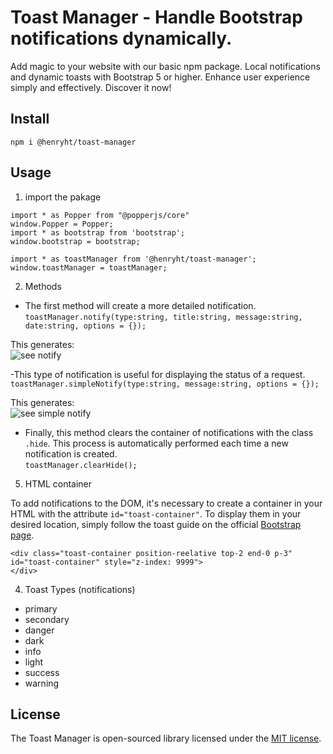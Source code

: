 # Toast Manager - Handle Bootstrap notifications dynamically.

Add magic to your website with our basic npm package. Local notifications and dynamic toasts with Bootstrap 5 or higher. Enhance user experience simply and effectively. Discover it now!

## Install

```
npm i @henryht/toast-manager
```

## Usage

1. import the pakage

```
import * as Popper from "@popperjs/core"
window.Popper = Popper;
import * as bootstrap from 'bootstrap';
window.bootstrap = bootstrap;

import * as toastManager from '@henryht/toast-manager';
window.toastManager = toastManager;
```

2. Methods

- The first method will create a more detailed notification.<br />
```toastManager.notify(type:string, title:string, message:string, date:string, options = {});```

This generates: <br />
<img src="img/notify-1.png" alt="see notify">

-This type of notification is useful for displaying the status of a request. <br />
```toastManager.simpleNotify(type:string, message:string, options = {});```

This generates: <br />
<img src="img/simple-notify-1.png" alt="see simple notify">

- Finally, this method clears the container of notifications with the class `.hide`. This process is automatically performed each time a new notification is created. <br />
```toastManager.clearHide();```

5. HTML container

To add notifications to the DOM, it's necessary to create a container in your HTML with the attribute `id="toast-container"`. To display them in your desired location, simply follow the toast guide on the official [Bootstrap page](https://getbootstrap.com/docs/5.0/components/toasts/#placement).

```
<div class="toast-container position-reelative top-2 end-0 p-3" id="toast-container" style="z-index: 9999">
</div>
```

4. Toast Types (notifications)

- primary 
- secondary 
- danger
- dark
- info
- light
- success
- warning


## License

The Toast Manager is open-sourced library licensed under the [MIT license](https://opensource.org/licenses/MIT).